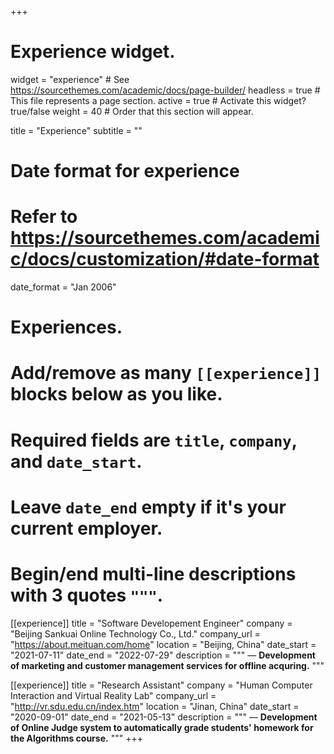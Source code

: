 +++
# Experience widget.
widget = "experience"  # See https://sourcethemes.com/academic/docs/page-builder/
headless = true  # This file represents a page section.
active = true  # Activate this widget? true/false
weight = 40  # Order that this section will appear.

title = "Experience"
subtitle = ""

# Date format for experience
#   Refer to https://sourcethemes.com/academic/docs/customization/#date-format
date_format = "Jan 2006"

# Experiences.
#   Add/remove as many `[[experience]]` blocks below as you like.
#   Required fields are `title`, `company`, and `date_start`.
#   Leave `date_end` empty if it's your current employer.
#   Begin/end multi-line descriptions with 3 quotes `"""`.
[[experience]]
  title = "Software Developement Engineer"
  company = "Beijing Sankuai Online Technology Co., Ltd."
  company_url = "https://about.meituan.com/home"
  location = "Beijing, China"
  date_start = "2021-07-11"
  date_end = "2022-07-29"
  description = """
  — **Development of marketing and customer management services for offline acquring.** 
  """

[[experience]]
  title = "Research Assistant"
  company = "Human Computer Interaction and Virtual Reality Lab"
  company_url = "http://vr.sdu.edu.cn/index.htm"
  location = "Jinan, China"
  date_start = "2020-09-01"
  date_end = "2021-05-13"
  description = """
  — **Development of Online Judge system to automatically grade students' homework for the Algorithms course.**
  """
+++
